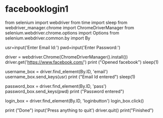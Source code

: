 # facebooklogin1

from selenium import webdriver
from time import sleep
from webdriver_manager.chrome import ChromeDriverManager
from selenium.webdriver.chrome.options import Options 
from selenium.webdriver.common.by import By

usr=input('Enter Email Id:') 
pwd=input('Enter Password:') 

driver = webdriver.Chrome(ChromeDriverManager().install())
driver.get('https://www.facebook.com/')
print ("Opened facebook")
sleep(1)

username_box = driver.find_element(By.ID, 'email')
username_box.send_keys(usr)
print ("Email Id entered")
sleep(1)

password_box = driver.find_element(By.ID, 'pass')
password_box.send_keys(pwd)
print ("Password entered")

login_box = driver.find_element(By.ID, 'loginbutton')
login_box.click()

print ("Done")
input('Press anything to quit')
driver.quit()
print("Finished")
